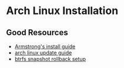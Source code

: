 # Arch Linux Installation

## Good Resources
- [Armstrong's install guide](https://www.dwarmstrong.org/archlinux-install/)
- [arch linux update guide](https://www.dwarmstrong.org/update-arch/)
- [btrfs snapshot rollback setup](https://www.dwarmstrong.org/btrfs-snapshots-rollbacks/)